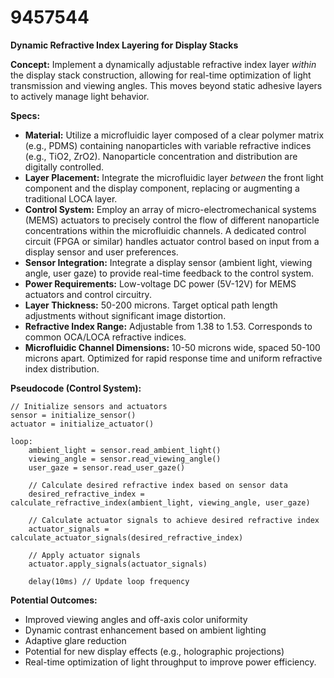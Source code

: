 # 9457544

**Dynamic Refractive Index Layering for Display Stacks**

**Concept:** Implement a dynamically adjustable refractive index layer *within* the display stack construction, allowing for real-time optimization of light transmission and viewing angles. This moves beyond static adhesive layers to actively manage light behavior.

**Specs:**

*   **Material:** Utilize a microfluidic layer composed of a clear polymer matrix (e.g., PDMS) containing nanoparticles with variable refractive indices (e.g., TiO2, ZrO2). Nanoparticle concentration and distribution are digitally controlled.
*   **Layer Placement:** Integrate the microfluidic layer *between* the front light component and the display component, replacing or augmenting a traditional LOCA layer.
*   **Control System:** Employ an array of micro-electromechanical systems (MEMS) actuators to precisely control the flow of different nanoparticle concentrations within the microfluidic channels. A dedicated control circuit (FPGA or similar) handles actuator control based on input from a display sensor and user preferences.
*   **Sensor Integration:** Integrate a display sensor (ambient light, viewing angle, user gaze) to provide real-time feedback to the control system.
*   **Power Requirements:** Low-voltage DC power (5V-12V) for MEMS actuators and control circuitry.
*   **Layer Thickness:** 50-200 microns. Target optical path length adjustments without significant image distortion.
*   **Refractive Index Range:** Adjustable from 1.38 to 1.53. Corresponds to common OCA/LOCA refractive indices.
*   **Microfluidic Channel Dimensions:** 10-50 microns wide, spaced 50-100 microns apart.  Optimized for rapid response time and uniform refractive index distribution.

**Pseudocode (Control System):**

```
// Initialize sensors and actuators
sensor = initialize_sensor()
actuator = initialize_actuator()

loop:
    ambient_light = sensor.read_ambient_light()
    viewing_angle = sensor.read_viewing_angle()
    user_gaze = sensor.read_user_gaze()

    // Calculate desired refractive index based on sensor data
    desired_refractive_index = calculate_refractive_index(ambient_light, viewing_angle, user_gaze)

    // Calculate actuator signals to achieve desired refractive index
    actuator_signals = calculate_actuator_signals(desired_refractive_index)

    // Apply actuator signals
    actuator.apply_signals(actuator_signals)

    delay(10ms) // Update loop frequency
```

**Potential Outcomes:**

*   Improved viewing angles and off-axis color uniformity
*   Dynamic contrast enhancement based on ambient lighting
*   Adaptive glare reduction
*   Potential for new display effects (e.g., holographic projections)
*   Real-time optimization of light throughput to improve power efficiency.